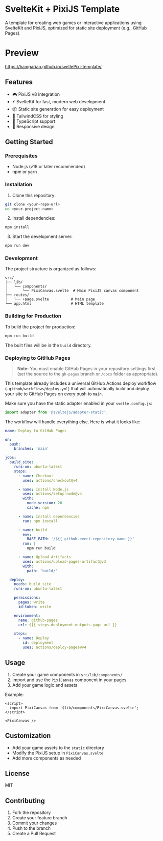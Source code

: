 # SvelteKit + PixiJS Template

A template for creating web games or interactive applications using SvelteKit and PixiJS, optimized for static site deployment (e.g., GitHub Pages).

# Preview
https://hamgarian.github.io/sveltePixi-template/

## Features

- 🎮 PixiJS v8 integration
- ⚡ SvelteKit for fast, modern web development
- 📦 Static site generation for easy deployment
- 🎨 TailwindCSS for styling
- 🔧 TypeScript support
- 📱 Responsive design

## Getting Started

### Prerequisites

- Node.js (v18 or later recommended)
- npm or yarn

### Installation

1. Clone this repository:
```bash
git clone <your-repo-url>
cd <your-project-name>
```

2. Install dependencies:
```bash
npm install
```

3. Start the development server:
```bash
npm run dev
```

### Development

The project structure is organized as follows:

```
src/
├── lib/
│   └── components/
│       └── PixiCanvas.svelte  # Main PixiJS canvas component
├── routes/
│   └── +page.svelte          # Main page
└── app.html                  # HTML template
```

### Building for Production

To build the project for production:

```bash
npm run build
```

The built files will be in the `build` directory.

### Deploying to GitHub Pages

> **Note:** You must enable GitHub Pages in your repository settings first (set the source to the `gh-pages` branch or `/docs` folder as appropriate).

This template already includes a universal GitHub Actions deploy workflow (`.github/workflows/deploy.yml`) that will automatically build and deploy your site to GitHub Pages on every push to `main`.

Make sure you have the static adapter enabled in your `svelte.config.js`:

```js
import adapter from '@sveltejs/adapter-static';
```

The workflow will handle everything else. Here is what it looks like:

```yaml
name: Deploy to GitHub Pages

on:
  push:
    branches: 'main'

jobs:
  build_site:
    runs-on: ubuntu-latest
    steps:
      - name: Checkout
        uses: actions/checkout@v4

      - name: Install Node.js
        uses: actions/setup-node@v4
        with:
          node-version: 20
          cache: npm

      - name: Install dependencies
        run: npm install

      - name: build
        env:
          BASE_PATH: '/${{ github.event.repository.name }}'
        run: |
          npm run build

      - name: Upload Artifacts
        uses: actions/upload-pages-artifact@v3
        with:
          path: 'build/'

  deploy:
    needs: build_site
    runs-on: ubuntu-latest

    permissions:
      pages: write
      id-token: write

    environment:
      name: github-pages
      url: ${{ steps.deployment.outputs.page_url }}

    steps:
      - name: Deploy
        id: deployment
        uses: actions/deploy-pages@v4
```

## Usage

1. Create your game components in `src/lib/components/`
2. Import and use the `PixiCanvas` component in your pages
3. Add your game logic and assets

Example:
```svelte
<script>
  import PixiCanvas from '$lib/components/PixiCanvas.svelte';
</script>

<PixiCanvas />
```

## Customization

- Add your game assets to the `static` directory
- Modify the PixiJS setup in `PixiCanvas.svelte`
- Add more components as needed

## License

MIT

## Contributing

1. Fork the repository
2. Create your feature branch
3. Commit your changes
4. Push to the branch
5. Create a Pull Request
